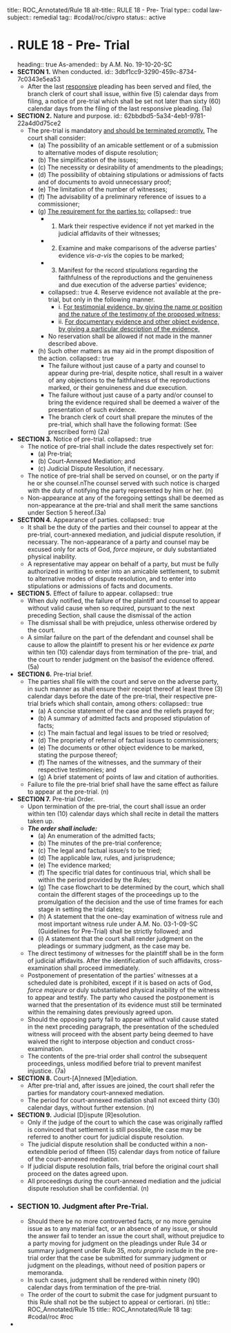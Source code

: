 title:: ROC_Annotated/Rule 18
alt-title:: RULE 18 - Pre- Trial
type:: codal
law-subject:: remedial
tag:: #codal/roc/civpro
status:: active

- # RULE 18 - Pre- Trial
  heading:: true
  As-amended:: by A.M. No. 19-10-20-SC
- **SECTION 1.** When conducted.
  id:: 3dbf1cc9-3290-459c-8734-7c0343e5ea53
	- After the last <u>responsive</u> pleading has been served and filed, the branch clerk of court shall issue, within five (5) calendar days from filing, a notice of pre-trial which shall be set not later than sixty (60) calendar days from the filing of the last responsive pleading. (1a)
- **SECTION 2.** Nature and purpose.
  id:: 62bbdbd5-5a34-4eb1-9781-22a4d0d75ce2
	- The pre-trial is mandatory <u>and should be terminated promptly.</u> The court shall consider:
		- (a) The possibility of an amicable settlement or of a submission to alternative modes of dispute resolution;
		- (b) The simplification of the issues;
		- (c) The necessity or desirability of amendments to the pleadings;
		- (d) The possibility of obtaining stipulations or admissions of facts and of documents to avoid unnecessary proof;
		- (e) The limitation of the number of witnesses;
		- (f) The advisability of a preliminary reference of issues to a commissioner;
		- (g) <u>The requirement for the parties to:</u>
		  collapsed:: true
			- 1. Mark their respective evidence if not yet marked in the judicial affidavits of their witnesses;
			- 2. Examine and make comparisons of the adverse parties' evidence *vis-a-vis* the copies to be marked;
			- 3. Manifest for the record stipulations regarding the faithfulness of the reproductions and the genuineness and due execution of the adverse parties' evidence;
			- collapsed:: true
			  4. Reserve evidence not available at the pre-trial, but only in the following manner.
				- i. <u>For testimonial evidence, by giving the name or position and the nature of the testimony of the proposed witness;</u>
				- ii. <u>For documentary evidence and other object evidence, by giving a particular description of the evidence.</u>
			- No reservation shall be allowed if not made in the manner described above.
		- (h) Such other matters as may aid in the prompt disposition of the action.
		  collapsed:: true
			- The failure without just cause of a party and counsel to appear during pre-trial, despite notice, shall result in a waiver of any objections to the faithfulness of the reproductions marked, or their genuineness and due execution.
			- The failure without just cause of a party and/or counsel to bring the evidence required shall be deemed a waiver of the presentation of such evidence.
			- The branch clerk of court shall prepare the minutes of the pre-trial, which shall have the following format: (See prescribed form) (2a)
- **SECTION 3.** Notice of pre-trial.
  collapsed:: true
	- The notice of pre-trial shall include the dates respectively set for:
		- (a) Pre-trial;
		- (b) Court-Annexed Mediation; and
		- (c) Judicial Dispute Resolution, if necessary.
	- The notice of pre-trial shall be served on counsel, or on the party if he or she counsel.nThe counsel served with such notice is charged with the duty of notifying the party represented by him or her. (n)
	- Non-appearance at any of the foregoing settings shall be deemed as non-appearance at the pre-trial and shall merit the same sanctions under Section 5 hereof.(3a)
- **SECTION 4.** Appearance of parties.
  collapsed:: true
	- It shall be the duty of the parties and their counsel to appear at the pre-trial, court-annexed mediation, and judicial dispute resolution, if necessary. The non-appearance of a party and counsel may be excused only for acts of God, _force majeure_, or duly substantiated physical inability.
	- A representative may appear on behalf of a party, but must be fully authorized in writing to enter into an amicable settlement, to submit to alternative modes of dispute resolution, and to enter into stipulations or admissions of facts and documents.
- **SECTION 5.** Effect of failure to appear.
  collapsed:: true
	- When duly notified, the failure of the plaintiff and counsel to appear without valid cause when so required, pursuant to the next preceding Section, shall cause the dismissal of the action
	- The dismissal shall be with prejudice, unless otherwise ordered by the court.
	- A similar failure on the part of the defendant and counsel shall be cause to allow the plaintiff to present his or her evidence _ex parte_ within ten (10) calendar days from termination of the pre- trial, and the court to render judgment on the basisof the evidence offered. (5a)
- **SECTION 6.** Pre-trial brief.
	- The parties shall file with the court and serve on the adverse party, in such manner as shall ensure their receipt thereof at least three (3) calendar days before the date of the pre-trial, their respective pre-trial briefs which shall contain, among others:
	  collapsed:: true
		- (a) A concise statement of the case and the reliefs prayed for;
		- (b) A summary of admitted facts and proposed stipulation of facts;
		- (c) The main factual and legal issues to be tried or resolved;
		- (d) The propriety of referral of factual issues to commissioners;
		- (e) The documents or other object evidence to be marked, stating the purpose thereof;
		- (f) The names of the witnesses, and the summary of their respective testimonies; and
		- (g) A brief statement of points of law and citation of authorities.
	- Failure to file the pre-trial brief shall have the same effect as failure to appear at the pre-trial. (n)
- **SECTION 7.** Pre-trial Order.
	- Upon termination of the pre-trial, the court shall issue an order within ten (10) calendar days which shall recite in detail the matters taken up.
	- **_The order shall include:_**
		- (a) An enumeration of the admitted facts;
		- (b) The minutes of the pre-trial conference;
		- (c) The legal and factual issue/s to be tried;
		- (d) The applicable law, rules, and jurisprudence;
		- (e) The evidence marked;
		- (f) The specific trial dates for continuous trial, which shall be within the period provided by the Rules;
		- (g) The case flowchart to be determined by the court, which shall contain the different stages of the proceedings up to the promulgation of the decision and the use of time frames for each stage in setting the trial dates;
		- (h) A statement that the one-day examination of witness rule and most important witness rule under A.M. No. 03-1-09-SC (Guidelines for Pre-Trial) shall be strictly followed; and
		- (i) A statement that the court shall render judgment on the pleadings or summary judgment, as the case may be.
	- The direct testimony of witnesses for the plaintiff shall be in the form of judicial affidavits. After the identification of such affidavits, cross- examination shall proceed immediately.
	- Postponement of presentation of the parties' witnesses at a scheduled date is prohibited, except if it is based on acts of God, _force majeure_ or duly substantiated physical inability of the witness to appear and testify. The party who caused the postponement is warned that the presentation of its evidence must still be terminated within the remaining dates previously agreed upon.
	- Should the opposing party fail to appear without valid cause stated in the next preceding paragraph, the presentation of the scheduled witness will proceed with the absent party being deemed to have waived the right to interpose objection and conduct cross-examination.
	- The contents of the pre-trial order shall control the subsequent proceedings, unless modified before trial to prevent manifest injustice. (7a)
- **SECTION 8.** Court-[A]nnexed [M]ediation.
	- After pre-trial and, after issues are joined, the court shall refer the parties for mandatory court-annexed mediation.
	- The period for court-annexed mediation shall not exceed thirty (30) calendar days, without further extension. (n)
- **SECTION 9.** Judicial [D]ispute [R]esolution.
	- Only if the judge of the court to which the case was originally raffled is convinced that settlement is still possible, the case may be referred to another court for judicial dispute resolution.
	- The judicial dispute resolution shall be conducted within a non-extendible period of fifteen (15) calendar days from notice of failure of the court-annexed mediation.
	- If judicial dispute resolution fails, trial before the original court shall proceed on the dates agreed upon.
	- All proceedings during the court-annexed mediation and the judicial dispute resolution shall be confidential. (n)
- ### SECTION 10. Judgment after Pre-Trial.
	- Should there be no more controverted facts, or no more genuine issue as to any material fact, or an absence of any issue, or should the answer fail to tender an issue the court shall, without prejudice to a party moving for judgment on the pleadings under Rule 34 or summary judgment under Rule 35, *motu proprio* include in the pre-trial order that the case be submitted for summary judgment or judgment on the pleadings, without need of position papers or memoranda.
	- In such cases, judgment shall be rendered within ninety (90) calendar days from termination of the pre-trial.
	- The order of the court to submit the case for judgment pursuant to this Rule shall not be the subject to appeal or certiorari. (n)
	  title:: ROC_Annotated/Rule 15
	  title:: ROC_Annotated/Rule 18
	  tag: #codal/roc #roc
-